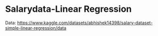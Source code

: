# Salarydata-Linear Regression

Data: https://www.kaggle.com/datasets/abhishek14398/salary-dataset-simple-linear-regression/data

